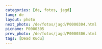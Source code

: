 ```yaml
---
categories: [de, fotos, jagd]
lang: de
layout: photo
next_photo: /de/fotos/jagd/P0000304.html
picname: P0000305
prev_photo: /de/fotos/jagd/P0000306.html
tags: [Dead Kudu]
---
```

